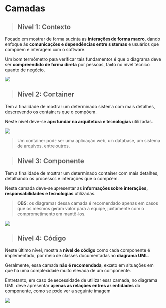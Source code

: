 # Camadas

> ## **Nível 1: Contexto**

Focado em mostrar de forma sucinta as **interações de forma macro**, dando enfoque às **comunicações e dependências entre sistemas** e usuários que compõem e interagem com o software.

Um bom termômetro para verificar tais fundamentos é que o diagrama deve ser **compreendido de forma direta** por pessoas, tanto no nível técnico quanto de negócio.

![](nivel-1-c4model.png)

> ## **Nível 2: Container**

Tem a finalidade de mostrar um determinado sistema com mais detalhes, descrevendo os containers que o compõem.

Neste nível deve-se **aprofundar na arquitetura e tecnologias** utilizadas.

![](nivel-2-c4model.png)

> Um container pode ser uma aplicação web, um database, um sistema de arquivos, entre outros.

> ## **Nível 3: Componente**

Tem a finalidade de mostrar um determinado container com mais detalhes, detalhando os processos e interações que o compõem.

Nesta camada deve-se apresentar as **informações sobre interações, responsabilidades e tecnologias** utilizadas.

> **OBS**: os diagramas dessa camada é recomendado apenas em casos que os mesmos geram valor para a equipe, juntamente com o comprometimento em mantê-los.

![](nivel-3-c4model.png)

> ## **Nível 4: Código**

Neste último nível, mostra a **nível de código** como cada componente é implementado, por meio de classes documentadas no **diagrama UML**.

Geralmente, essa camada **não é recomendada**, exceto em situações em que há uma complexidade muito elevada de um componente.

Entretanto, em caso de necessidade de utilizar essa camada, no diagrama UML deve apresentar **apenas as relações entres as entidades** do componente, como se pode ver a seguinte imagem:

![](nivel-4-c4model.png)

